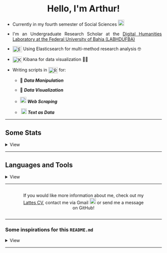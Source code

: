<h1 style="text-align: center;">Hello, I'm Arthur!</h1>

<div style="text-align: justify;">
  
- Currently in my fourth semester of Social Sciences <a href="https://openclipart.org/image/800px/290782"><img src="https://openclipart.org/image/800px/290782" alt="By worker" style="width: 20px;"></a>
  
- I'm an Undergraduate Research Scholar at the [Digital Humanities Laboratory at the Federal University of Bahia (LABHDUFBA)](https://labhdufba.github.io/)
  
- <a href="https://cdn.jsdelivr.net/gh/devicons/devicon/icons/elasticsearch/elasticsearch-original.svg"><img src="https://cdn.jsdelivr.net/gh/devicons/devicon/icons/elasticsearch/elasticsearch-original.svg" alt="Elasticsearch Logo" style="vertical-align: middle; height: 20px; width: 30px;"></a> Using Elasticsearch for multi-method research analysis 🤓
  
- <a href="https://cdn.jsdelivr.net/gh/devicons/devicon@latest/icons/kibana/kibana-original.svg"><img src="https://cdn.jsdelivr.net/gh/devicons/devicon@latest/icons/kibana/kibana-original.svg" alt="Kibana Logo" style="vertical-align: middle; height: 20px; width: 30px;"></a> Kibana for data visualization 🐱‍👤
  
- Writing scripts in <a href="https://cdn.jsdelivr.net/gh/devicons/devicon@latest/icons/r/r-original.svg"><img src="https://cdn.jsdelivr.net/gh/devicons/devicon@latest/icons/r/r-original.svg" alt="R Logo" style="vertical-align: middle; height: 20px; width: 30px;"></a> for:
  
  - 🎲 **_<abbr title="dplyr, tidyr, stringr, purrr... A tidyverse lover!" style="text-decoration: none;">Data Manipulation</abbr>_**
  
  - 🎲 **_<abbr title="ggplot2, gridExtra and geobr" style="text-decoration: none;">Data Visualization</abbr>_**
  
  - <a href="https://www.flaticon.com/free-icon/web-crawler_11892629" alt="By Hopstarter"><img src="https://cdn-icons-png.flaticon.com/512/11892/11892629.png" style="width: 20px"/></a> **_<abbr title="RSelenium and rvest" style="text-decoration: none;">Web Scraping</abbr>_**
  
  - <a href="https://www.flaticon.com/free-icon/text-mining_9422790" alt="By Freepik"><img src="https://cdn-icons-png.flaticon.com/512/9422/9422790.png" style="width: 18px; margin-left: 3px;"/></a> **_<abbr title="tm and tidytext, a beginner in text analysis" style="text-decoration: none;">Text as Data</abbr>_**
  
</div>
  
---
  
<h2 style="border-bottom: none;">Some Stats</h2>
  
<details>
  
<summary>View</summary><br>
  
<p><img src="https://komarev.com/ghpvc/?username=tutzlima&color=blueviolet&style=flat-square&abbreviated=true" alt="tutzlima" style="padding: 4px; margin: 0px;"/><span style="position: relative; top: -6px;"> 😭</span></p>
  
<p style="font-size: 12px; padding-bottom: 0px;"><em>Don't believe it...</em></p>
  
<img height="200em" width="390em" src="https://github-readme-stats.vercel.app/api/top-langs/?username=tutzlima&theme=github_dark&show_icons=true" style="padding: 0px 0px 4px 0px; margin: 0px;"/>
  
<p style="font-size: 12px; padding-bottom: 0px;"><em>Neither this...</em></p>

<!-- Não parece que as "bordas" estão alinhadas, por isso da div -->
  
<img height="200em" src="https://github-readme-stats.vercel.app/api?username=tutzlima&theme=github_dark&show_icons=true" style="padding: 4px 0px; margin: 0px;"/>
  
</details>
  
---
  
<h2 style="border-bottom: none;">Languages and Tools</h2>
  
<details>
  
<summary>View</summary><br>
  
<!-- Linguagens -->
  
- *Languages I use the most and am learning*
  
>[![My Skills](https://skillicons.dev/icons?i=r,cpp,py,html,css,bash,git,github,md,vim&perline=5)](https://skillicons.dev)
  
<p style="font-size: 12px"><em>Markdown, HTML, CSS, Git, and GitHub are not programming languages</em> 😡<span style="font-size: 10px; position: relative; top: -5px;">💢</span><br>Yeah, I know, you know, everybody knows.<br>Calm down, Mr. Robot 🤓☝, I'll keep them here💞</p>

<!-- Plataformas/IDE's -->

- *Platforms/IDEs I use the most and am learning*
  
>[![ides-1](https://skillicons.dev/icons?i=windows,ubuntu)](https://skillicons.dev)
  
>[![ides-1](https://skillicons.dev/icons?i=docker,vscode)](https://skillicons.dev)<br><a href="https://cdn.jsdelivr.net/gh/devicons/devicon@latest/icons/rstudio/rstudio-original.svg"><img src="https://cdn.jsdelivr.net/gh/devicons/devicon@latest/icons/rstudio/rstudio-original.svg" style="width: 3em; margin-right: 6.5px; padding: 0px;"/></a>&nbsp;[![ides-1](https://skillicons.dev/icons?i=qt)](https://skillicons.dev) <img src="https://cdn.jsdelivr.net/gh/devicons/devicon@latest/icons/elasticsearch/elasticsearch-original.svg" style="width: 3em; margin-left: 2.5px; padding: 0px;"/>

<!-- Outros programas -->

- *Other programs I dabble in*
  
><a href="https://cdn.jsdelivr.net/gh/devicons/devicon@latest/icons/gimp/gimp-original.svg"><img src="https://cdn.jsdelivr.net/gh/devicons/devicon@latest/icons/gimp/gimp-original.svg" style="width: 45px; margin-left: 6.5px; padding: 0px;"/></a>&nbsp;&nbsp;&nbsp;<a href="https://www.shotcut.org/assets/img/media/shotcut-logo-512x512.png"><img src="https://www.shotcut.org/assets/img/media/shotcut-logo-512x512.png" style="width: 40px; margin-left: 6.5px; padding: 0px;"/></a><br>[![My Skills](https://skillicons.dev/icons?i=ps,pr,ae)](https://skillicons.dev)
  
</details>
  
---
  
<div style="display: flex; text-align: center; margin: 0px 50px">
  
<p style="text-align: justify">
  
If you would like more information about me, check out my <a href="https://lattes.cnpq.br/2709096118053654" target="_blank">Lattes CV</a>, contact me via Gmail
<a href="mailto:arthurlimareserva@gmail.com">
<img src="https://skillicons.dev/icons?i=gmail" alt="Gmail" style="width: 20px;"/></a> or send me a message on GitHub!

</p>
  
</div>

---

  
### Some inspirations for this `README.md`

<details>
  
<summary>View</summary>

- [ericbrasiln](https://github.com/ericbrasiln)

- [leofn](https://github.com/leofn)

- [beatrizmilz](https://github.com/beatrizmilz)

- [BaruqueRodrigues](https://github.com/BaruqueRodrigues)

</details>

---